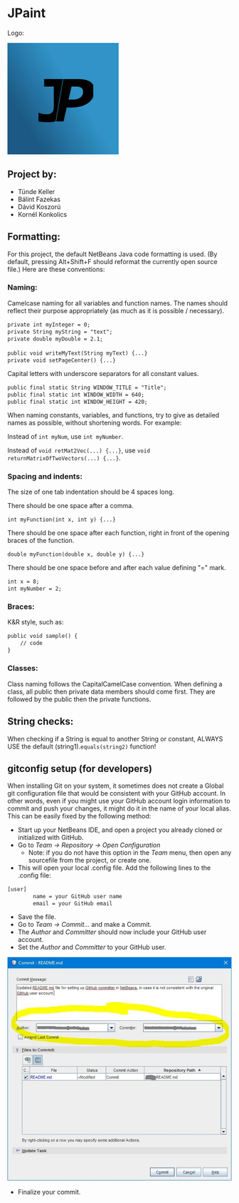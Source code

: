 # JPaint
Logo:

![JPaint logo](logo.jpg?raw=true "JPaint")

## Project by: 
- Tünde Keller
- Bálint Fazekas
- Dávid Koszorú
- Kornél Konkolics

## Formatting: 
For this project, the default NetBeans Java code formatting is used.
(By default, pressing Alt+Shift+F should reformat the currently open source file.)
Here are these conventions:

### Naming: 
Camelcase naming for all variables and function names.
The names should reflect their purpose appropriately (as much as it is possible / necessary).
```
private int myInteger = 0;
private String myString = "text";
private double myDouble = 2.1;

public void writeMyText(String myText) {...}
private void setPageCenter() {...}
```

Capital letters with underscore separators for all constant values. 
```
public final static String WINDOW_TITLE = "Title";
public final static int WINDOW_WIDTH = 640;
public final static int WINDOW_HEIGHT = 420;
```

When naming constants, variables, and functions, try to give as detailed names as possible, without shortening words. 
For example:
 
Instead of `int myNum`, use `int myNumber`.

Instead of `void retMat2Vec(...) {...}`, use `void returnMatrixOfTwoVectors(...) {...}`.

### Spacing and indents:
The size of one tab indentation should be 4 spaces long. 

There should be one space after a comma. 
```
int myFunction(int x, int y) {...}
```
There should be one space after each function, right in front of the opening braces of the function. 
```
double myFunction(double x, double y) {...}
```
There should be one space before and after each value defining "=" mark. 
```
int x = 8;
int myNumber = 2;
```

### Braces: 
K&R style, such as: 
```
public void sample() {
    // code
}
```

### Classes:
Class naming follows the CapitalCamelCase convention. 
When defining a class, all public then private data members should come first. 
They are followed by the public then the private functions.


## String checks: 
When checking if a String is equal to another String or constant, ALWAYS USE the
default (string1).`equals(string2)` function!

## gitconfig setup (for developers)
When installing Git on your system, it sometimes does not create a Global git configuration file
that would be consistent with your GitHub account. In other words, even if you might use your GitHub 
account login information to commit and push your changes, it might do it in the name of your local alias. 
This can be easily fixed by the following method: 

* Start up your NetBeans IDE, and open a project you already cloned or initialized with GitHub. 
* Go to _Team -> Repository -> Open Configuration_
    * Note: if you do not have this option in the _Team_ menu, then open any sourcefile from the project, or create one. 
* This will open your local .config file. Add the following lines to the .config file: 
```
[user]
        name = your GitHub user name
        email = your GitHub email
```
* Save the file.
* Go to _Team -> Commit..._ and make a Commit.
* The _Author_ and _Committer_ should now include your GitHub user account. 
* Set the _Author_ and _Committer_ to your GitHub user.

![GitHub Committer](commit.jpg?raw=true "Committer")

* Finalize your commit.